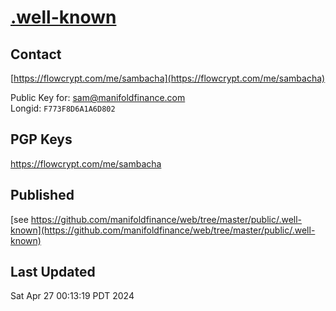 # [.well-known](#)

## Contact

[https://flowcrypt.com/me/sambacha](https://flowcrypt.com/me/sambacha)

Public Key for: sam@manifoldfinance.com   
Longid: `F773F8D6A1A6D802`   

## PGP Keys

https://flowcrypt.com/me/sambacha

## Published

[see https://github.com/manifoldfinance/web/tree/master/public/.well-known](https://github.com/manifoldfinance/web/tree/master/public/.well-known)


## Last Updated

Sat Apr 27 00:13:19 PDT 2024
